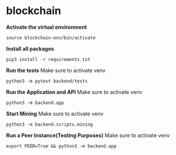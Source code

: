 # blockchain

**Activate the virtual environment**
```
source blockchain-env/bin/activate
```
**Install all packages**
```
pip3 install -r requirements.txt
```
**Run the tests**
Make sure to activate venv 
```
python3 -m pytest backend/tests
```
**Run the Application and API**
Make sure to activate venv 
```
python3 -m backend.app
```
**Start Mining**
Make sure to activate venv 
```
python3 -m backend.scripts.mining
```
**Run a Peer Instance(Testing Purposes)**
Make sure to activate venv 
```
export PEER=True && python3 -m backend.app
```
